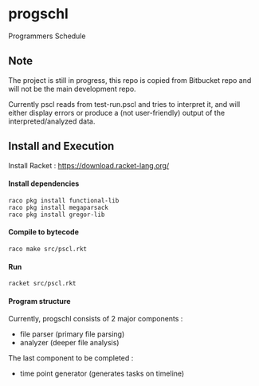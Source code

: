 # progschl
Programmers Schedule

## Note
The project is still in progress, this repo is copied from Bitbucket repo and will not be the main development repo.

Currently pscl reads from test-run.pscl and tries to interpret it, and will either display errors or produce a (not user-friendly) output of the interpreted/analyzed data.

## Install and Execution
Install Racket : https://download.racket-lang.org/

#### Install dependencies
    raco pkg install functional-lib
    raco pkg install megaparsack
    raco pkg install gregor-lib

#### Compile to bytecode
    raco make src/pscl.rkt
    
#### Run
    racket src/pscl.rkt

#### Program structure
Currently, progschl consists of 2 major components :
  - file parser (primary file parsing)
  - analyzer (deeper file analysis)
  
The last component to be completed :
  - time point generator (generates tasks on timeline)
